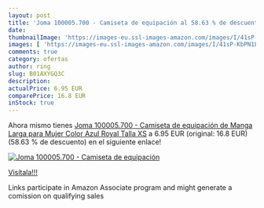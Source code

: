 ```yaml
---
layout: post
title: 'Joma 100005.700 - Camiseta de equipación al 58.63 % de descuento'
date: 
thumbnailImage: 'https://images-eu.ssl-images-amazon.com/images/I/41sP-KbPN1L._SL200_.jpg'
images: [ 'https://images-eu.ssl-images-amazon.com/images/I/41sP-KbPN1L._SL200_.jpg' ]
comments: true
category: ofertas
author: ring
slug: B01AXYGQ3C
description:
actualPrice: 6.95 EUR
comparePrice: 16.8 EUR
inStock: true
---
```


Ahora mismo tienes [Joma 100005.700 - Camiseta de equipación de Manga Larga para Mujer  Color Azul Royal  Talla XS](https://www.amazon.es/dp/B01AXYGQ3C/?tag=tolees-21) a 6.95 EUR (original: 16.8 EUR) (58.63 %  de descuento) en el siguiente enlace!

[![Joma 100005.700 - Camiseta de equipación](https://images-eu.ssl-images-amazon.com/images/I/41sP-KbPN1L._SL200_.jpg)](https://www.amazon.es/dp/B01AXYGQ3C/?tag=tolees-21)

[Visítala!!!](https://www.amazon.es/dp/B01AXYGQ3C/?tag=tolees-21)

Links participate in Amazon Associate program and might generate a comission on qualifying sales
